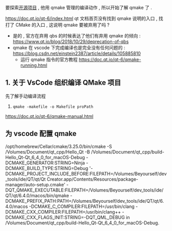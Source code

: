 

要探索[开源项目](https://github.com/githubuser0xFFFF/Qt-Advanced-Stylesheets) , 他用 qmake 管理的编译动作 , 所以开始了解 qmake 了 . 


https://doc.qt.io/qt-6/index.html qt 文档首页没有找到 qmake 说明的入口 , 找打了 CMake 的入口 , 这说明 qmake 要被弃用了吗 ?
- 是的 , 官方在弃用 qbs 的时候表达了他们有弃用 qmake 的倾向 : https://www.qt.io/blog/2018/10/29/deprecation-of-qbs
- qmake 在 vscode 下完成编译也是完全没有任何问题的 : https://blog.csdn.net/einstein2387/article/details/105885810
   - 运行 qmake 指令的官方教程 https://doc.qt.io/qt-6/qmake-running.html


## 1. 关于 VsCode 组织编译 QMake 项目

先了解手动编译流程
1. ` qmake -makefile -o Makefile proPath `



https://doc.qt.io/qt-6/qmake-manual.html





## 为 vscode 配置 qmake

/opt/homebrew/Cellar/cmake/3.25.0/bin/cmake 
      -S /Volumes/Document/qt_cpp/Hello_Qt 
      -B /Volumes/Document/qt_cpp/build-Hello_Qt-Qt_6_4_0_for_macOS-Debug 
      -DCMAKE_GENERATOR:STRING=Ninja 
      -DCMAKE_BUILD_TYPE:STRING=Debug 
      '-DCMAKE_PROJECT_INCLUDE_BEFORE:FILEPATH=/Volumes/Beyourself/dev_tools/ide/QT/qt/Qt Creator.app/Contents/Resources/package-manager/auto-setup.cmake' 
      -DQT_QMAKE_EXECUTABLE:FILEPATH=/Volumes/Beyourself/dev_tools/ide/QT/qt/6.4.0/macos/bin/qmake 
      -DCMAKE_PREFIX_PATH:PATH=/Volumes/Beyourself/dev_tools/ide/QT/qt/6.4.0/macos 
      -DCMAKE_C_COMPILER:FILEPATH=/usr/bin/clang -DCMAKE_CXX_COMPILER:FILEPATH=/usr/bin/clang++ 
      -DCMAKE_CXX_FLAGS_INIT:STRING=-DQT_QML_DEBUG in /Volumes/Document/qt_cpp/build-Hello_Qt-Qt_6_4_0_for_macOS-Debug.

